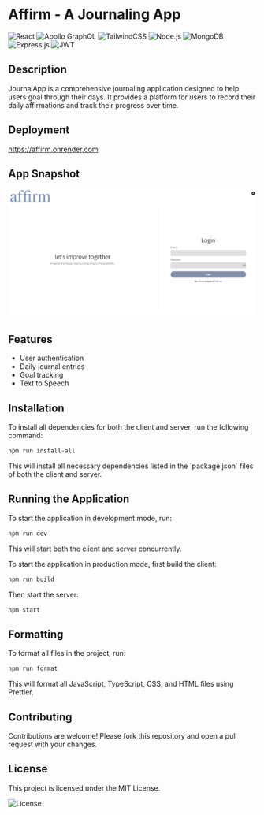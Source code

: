  # Affirm - A Journaling App

  ![React](https://img.shields.io/badge/React-20232A?style=for-the-badge&logo=react&logoColor=61DAFB)
  ![Apollo GraphQL](https://img.shields.io/badge/Apollo%20GraphQL-311C87?&style=for-the-badge&logo=Apollo%20GraphQL&logoColor=white)
  ![TailwindCSS](https://img.shields.io/badge/Tailwind_CSS-38B2AC?style=for-the-badge&logo=tailwind-css&logoColor=white)
  ![Node.js](https://img.shields.io/badge/Node.js-43853D?style=for-the-badge&logo=node.js&logoColor=white)
  ![MongoDB](https://img.shields.io/badge/MongoDB-4EA94B?style=for-the-badge&logo=mongodb&logoColor=white)
  ![Express.js](https://img.shields.io/badge/Express.js-000000?style=for-the-badge&logo=express&logoColor=white)
  ![JWT](https://img.shields.io/badge/JWT-000000?style=for-the-badge&logo=JSON%20web%20tokens&logoColor=white)


  ## Description

  JournalApp is a comprehensive journaling application designed to help users goal through their days. It provides a platform for users to record their daily affirmations and track their progress over time.

  ## Deployment
  https://affirm.onrender.com

  ## App Snapshot
  ![App Snapshot](snapshot_of_app.png)

  ## Features

  - User authentication
  - Daily journal entries
  - Goal tracking
  - Text to Speech

  ## Installation

  To install all dependencies for both the client and server, run the following command:

  ```sh
  npm run install-all
  ```

  This will install all necessary dependencies listed in the \`package.json\` files of both the client and server.

  ## Running the Application

  To start the application in development mode, run:

  ```sh
  npm run dev
  ```

  This will start both the client and server concurrently.

  To start the application in production mode, first build the client:

  ```sh
  npm run build
  ```

  Then start the server:

  ```sh
  npm start
  ```

  ## Formatting

  To format all files in the project, run:

  ```sh
  npm run format
  ```

  This will format all JavaScript, TypeScript, CSS, and HTML files using Prettier.

  ## Contributing

  Contributions are welcome! Please fork this repository and open a pull request with your changes.

  ## License

  This project is licensed under the MIT License.

  ![License](https://img.shields.io/badge/License-MIT-yellow.svg)

